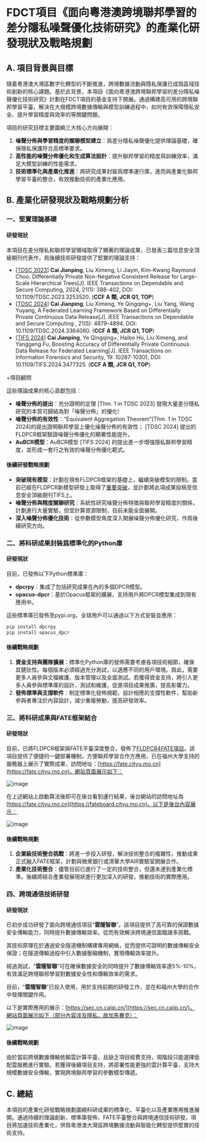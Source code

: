 # FDCT項目《面向粵港澳跨境聯邦學習的差分隱私噪聲優化技術研究》的產業化研發現狀及戰略規劃

## A. 項目背景與目標

隨着粵港澳大灣區數字化轉型的不斷推進，跨境數據流動與隱私保護已成爲區域技術創新的核心課題。基於此背景，本項目《面向粵港澳跨境聯邦學習的差分隱私噪聲優化技術研究》計劃在FDCT項目的基金支持下開展。通過構建高可用的跨境聯邦學習平臺，解決在大規模跨境數據傳輸與模型訓練過程中，如何有效保障隱私安全、提升學習精度與效率的等關鍵問題。

項目的研究目標主要圍繞三大核心方向展開：
1. **噪聲分佈與學習精度的關聯模型建立**：爲差分隱私噪聲優化提供理論基礎，確保隱私保護符合高標準要求。
2. **高性能的噪聲分佈優化和生成算法設計**：提升聯邦學習的精度與訓練效率，滿足大模型訓練的性能需求。
3. **技術標準化與產業化推進**：將研究成果封裝爲標準運行庫，進而與產業化聯邦學習平臺的整合，有效推動技術的產業化應用。

## B. 產業化研發現狀及戰略規劃分析

### 一、堅實理論基礎

#### 研發現狀
本項目在差分隱私和聯邦學習領域取得了顯著的理論成果，已發表三篇信息安全頂級期刊代表作，爲後續技術研發提供了堅實的理論支持：

- [[TDSC 2023]](https://ieeexplore.ieee.org/document/10061543) **Cai Jianping**, Liu Ximeng, Li Jiayin, Kim-Kwang Raymond Choo. Differentially Private Non-Negative Consistent Release for Large-Scale Hierarchical Trees[J]. IEEE Transactions on Dependable and Secure Computing, 2024, 21(1): 388-402, DOI: 10.1109/TDSC.2023.3253520. (**CCF A 類, JCR Q1, TOP**)
- [[TDSC 2024](https://ieeexplore.ieee.org/document/10426793)] **Cai Jianping**, Liu Ximeng, Ye Qingqing+, Liu Yang, Wang Yuyang, A Federated Learning Framework Based on Differentially Private Continuous Data Release[J]. IEEE Transactions on Dependable and Secure Computing , 21(5): 4879-4894, DOI: 10.1109/TDSC.2024.3364060. (**CCF A 類, JCR Q1, TOP**)
- [[TIFS 2024](https://ieeexplore.ieee.org/document/10711967)] **Cai Jianping**, Ye Qingqing+, Haibo Hu, Liu Ximeng, and Yanggeng Fu, Boosting Accuracy of Differentially Private Continuous Data Release for Federated Learning[J]. IEEE Transactions on Information Forensics and Security, 19: 10287-10301, DOI: 10.1109/TIFS.2024.3477325. (**CCF A 類, JCR Q1, TOP**)

+項目顧問

這些理論成果的核心貢獻包括：
- **噪聲分佈的提出**：充分證明的定理 [Thm. 1 in TDSC 2023] 發現大量差分隱私研究的本質可歸結為對「噪聲分佈」的優化!
- **噪聲分佈的有效性**：“Equivalent Aggregation Theorem”[Thm. 1 in TDSC 2024]的提出證明聯邦學習上優化噪聲分佈的有效性； [TDSC 2024] 提出的FLDPCR框架驗證噪聲分佈優化的顯著性能提升。
- **AuBCR模型**：AuBCR模型 [TIFS 2024] 的提出進一步增強隱私聯邦學習精度，並形成一套行之有效的噪聲分佈優化範式。

#### 後續研發戰略規劃
- **突破現有模型**：計劃在現有FLDPCR框架的基礎上，繼續突破模型的限制。當前已經在FLDPCR新模型研發上取得了[重要突破](https://github.com/imcjp/FLDPCR-kTCR)，並計劃將此項成果投稿至信息安全頂級期刊TIFS上。
- **噪聲分佈與精度關聯研究**：系統性研究噪聲分佈特徵與聯邦學習精度的關係，計劃進行大量實驗，但受計算資源限制，目前未能全面展開。
- **深入噪聲分佈優化技術**：從參數模型角度深入開展噪聲分佈優化研究，作爲後續研究方向。

### 二、將科研成果封裝爲標準化的Python庫

#### 研發現狀
目前，已發佈以下Python標準庫：
- **dpcrpy**：集成了包括研究成果在內的多個DPCR模型。
- **opacus-dpcr**：基於Opacus框架的擴展，支持用戶將DPCR模型集成到現有應用中。

這些標準庫已發佈至pypi.org，全球用戶可以通過以下方式安裝並應用：
```bash
pip install dpcrpy
pip install opacus_dpcr
```

#### 後續戰略規劃
1. **資金支持與團隊擴展**：標準化Python庫的發佈需要考慮各項技術細節，確保其健壯性。每個版本必須經過充分測試，以適應不同的用戶環境。爲此，需要更多人員參與文檔維護、版本管理以及全面測試。若獲得資金支持，將引入更多人員參與標準庫的設計、測試和維護，促進項目成果推廣，提高影響力。
2. **發佈標準與支撐軟件**：制定標準化發佈規範，設計相應的支撐性軟件，幫助新參與者專注於內容設計，減少重複勞動，提高研發效率。

### 三、將科研成果與FATE框架結合

#### 研發現狀
目前，已將FLDPCR框架與FATE平臺深度整合，發佈了[FLDPCR4FATE項目](https://github.com/imcjp/FLDPCR4FATE)。該項目提供了便捷的一鍵部署機制，方便聯邦學習合作方應用，已在福州大學支持的服務器上展示了實際成果，訪問地址：[https://fate.cityu.mo.cn](https://fate.cityu.mo.cn)。網站頁面展示如下：

![image](https://github.com/imcjp/FDCT2025/blob/main/figs/fig_fate_web.jpg)

在上述網站上啟動算法後即可在後台看到運行結果，後台網站的訪問地址為 [https://fate.cityu.mo.cn](https://fateboard.cityu.mo.cn)。以下是後台內容展示：

![image](https://github.com/imcjp/FDCT2025/blob/main/figs/fig_fate_board.jpg)

#### 後續戰略規劃
1. **企業級技術整合挑戰**：將進一步投入研發，解決技術整合的複雜性，推動成果正式融入FATE框架，計劃與微衆銀行或清華大學AIR實驗室開展合作。
2. **產業化技術整合**：儘管目前已進行了一定的技術整合，但還未達到產業化標準。後續將結合產業發展現狀進行更加深入的研發，推動技術的實際應用。

### 四、跨境通信技術研發

#### 研發現狀

已初步成功研發了面向跨境通信項目“**雲隧智聯**”。該項目提供了高可靠的保證數據安全傳輸能力，同時提升數據傳輸效率。從而有效解決跨境通信面臨諸多挑戰。

其技術原理在於通過安全隧道機制構建專用網絡，從而提供可證明的數據傳輸安全保證；在隧道傳輸過程中引入數據壓縮機制，實現傳輸效率提升。

經過測試，“**雲隧智聯**”可在確保數據安全的同時提升了數據傳輸效率達5%-10%，有效滿足跨境聯邦學習對數據安全性和傳輸效率的需求。

目前，“**雲隧智聯**”已投入使用，用於支持前期的研發工作，並在和福州大學的合作中發揮關鍵作用。

以下是實際應用的展示：[https://sec.cn.caijp.cn/](https://sec.cn.caijp.cn/)。網站頁面展示如下（部分內容涉及隱私，故加馬賽克）：

![image](https://github.com/imcjp/FDCT2025/blob/main/figs/fig_sec_conn.jpg)

#### 後續戰略規劃
由於當前跨境數據傳輸依賴雲計算平臺，且缺乏項目經費支持，現階段只能選擇低配雲服務進行實驗。若獲得後續項目支持，將部署性能更強的雲計算平臺，支持大規模數據安全傳輸，實現跨境聯邦學習的參數模型傳遞。

## C. 總結
本項目的產業化研發戰略規劃圍繞科研成果的標準化、平臺化以及產業應用推進展開。通過持續的理論創新、標準庫發佈、FATE平臺整合與跨境通信技術研發，項目將加速技術產業化，併爲粵港澳大灣區跨境數據流動與智能化轉型提供堅實的技術支持。
